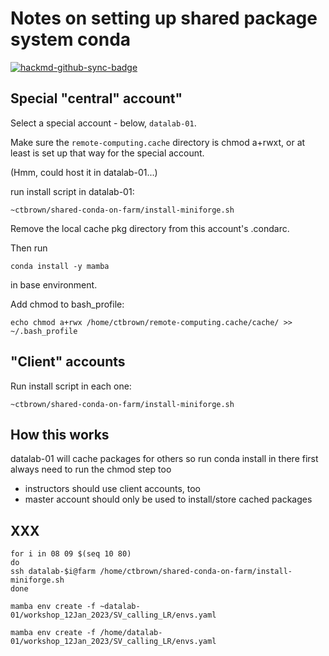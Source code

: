 # Notes on setting up shared package system conda

[![hackmd-github-sync-badge](https://hackmd.io/2lsTwwb5TPCRUSVYvVbclw/badge)](https://hackmd.io/2lsTwwb5TPCRUSVYvVbclw)

## Special "central" account"

Select a special account - below, `datalab-01`.

Make sure the `remote-computing.cache` directory is chmod a+rwxt, or at least is set up that way for the special account.

(Hmm, could host it in datalab-01...)

run install script in datalab-01:
```
~ctbrown/shared-conda-on-farm/install-miniforge.sh
```

Remove the local cache pkg directory from this account's .condarc.

Then run

```
conda install -y mamba
```
in base environment.

Add chmod to bash_profile:
```
echo chmod a+rwx /home/ctbrown/remote-computing.cache/cache/ >> ~/.bash_profile
```

## "Client" accounts

Run install script in each one:
```
~ctbrown/shared-conda-on-farm/install-miniforge.sh
```

## How this works

datalab-01 will cache packages for others
so run conda install in there first
always need to run the chmod step too

* instructors should use client accounts, too
* master account should only be used to install/store cached packages

## XXX

```
for i in 08 09 $(seq 10 80) 
do
ssh datalab-$i@farm /home/ctbrown/shared-conda-on-farm/install-miniforge.sh    
done
```

```
mamba env create -f ~datalab-01/workshop_12Jan_2023/SV_calling_LR/envs.yaml

mamba env create -f /home/datalab-01/workshop_12Jan_2023/SV_calling_LR/envs.yaml
```
